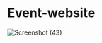 # Event-website



![Screenshot (43)](https://user-images.githubusercontent.com/91942752/218890047-cb11b482-0222-4290-b28b-3d2890cae8fe.png)
